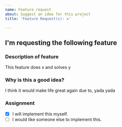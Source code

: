 ```yaml
---
name: Feature request
about: Suggest an idea for this project
title: 'Feature Request(s): x'

---
```


## **I'm requesting the following feature**
### Description of feature
This feature does x and solves y
### Why is this a good idea?
I think it would make life great again due to, yada yada


### **Assignment**
- [x] I will implement this myself.
- [ ] I would like someone else to implement this.
